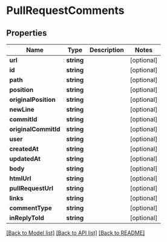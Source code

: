 # PullRequestComments

## Properties
Name | Type | Description | Notes
------------ | ------------- | ------------- | -------------
**url** | **string** |  | [optional] 
**id** | **string** |  | [optional] 
**path** | **string** |  | [optional] 
**position** | **string** |  | [optional] 
**originalPosition** | **string** |  | [optional] 
**newLine** | **string** |  | [optional] 
**commitId** | **string** |  | [optional] 
**originalCommitId** | **string** |  | [optional] 
**user** | **string** |  | [optional] 
**createdAt** | **string** |  | [optional] 
**updatedAt** | **string** |  | [optional] 
**body** | **string** |  | [optional] 
**htmlUrl** | **string** |  | [optional] 
**pullRequestUrl** | **string** |  | [optional] 
**links** | **string** |  | [optional] 
**commentType** | **string** |  | [optional] 
**inReplyToId** | **string** |  | [optional] 

[[Back to Model list]](../../README.md#documentation-for-models) [[Back to API list]](../../README.md#documentation-for-api-endpoints) [[Back to README]](../../README.md)


